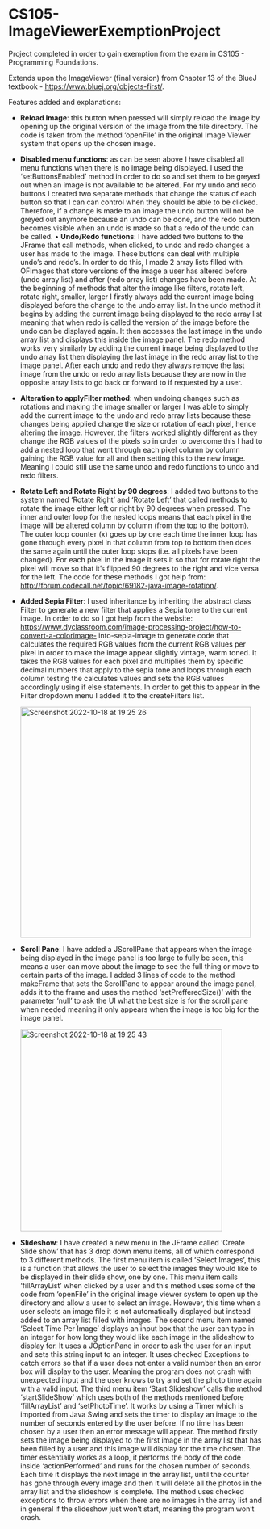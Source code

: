 # CS105-ImageViewerExemptionProject
Project completed in order to gain exemption from the exam in CS105 - Programming Foundations.

Extends upon the ImageViewer (final version) from Chapter 13 of the BlueJ textbook - https://www.bluej.org/objects-first/.

Features added and explanations:
- **Reload Image**: this button when pressed will simply reload the image by opening up the original
version of the image from the file directory. The code is taken from the method ‘openFile’ in the
original Image Viewer system that opens up the chosen image.
- **Disabled menu functions**: as can be seen above I have disabled all menu functions when there
is no image being displayed. I used the ‘setButtonsEnabled’ method in order to do so and set
them to be greyed out when an image is not available to be altered. For my undo and redo
buttons I created two separate methods that change the status of each button so that I can can
control when they should be able to be clicked. Therefore, if a change is made to an image the
undo button will not be greyed out anymore because an undo can be done, and the redo button
becomes visible when an undo is made so that a redo of the undo can be called.
• **Undo/Redo functions**: I have added two buttons to the JFrame that call methods, when clicked,
to undo and redo changes a user has made to the image. These buttons can deal with multiple
undo’s and redo’s. In order to do this, I made 2 array lists filled with OFImages that store
versions of the image a user has altered before (undo array list) and after (redo array list)
changes have been made. At the beginning of methods that alter the image like filters, rotate
left, rotate right, smaller, larger I firstly always add the current image being displayed before the
change to the undo array list. In the undo method it begins by adding the current image being
displayed to the redo array list meaning that when redo is called the version of the image before
the undo can be displayed again. It then accesses the last image in the undo array list and
displays this inside the image panel. The redo method works very similarly by adding the current
image being displayed to the undo array list then displaying the last image in the redo array list
to the image panel. After each undo and redo they always remove the last image from the undo
or redo array lists because they are now in the opposite array lists to go back or forward to if
requested by a user.
- **Alteration to applyFilter method**: when undoing changes such as rotations and making the
image smaller or larger I was able to simply add the current image to the undo and redo array
lists because these changes being applied change the size or rotation of each pixel, hence
altering the image. However, the filters worked slightly different as they change the RGB values
of the pixels so in order to overcome this I had to add a nested loop that went through each
pixel column by column gaining the RGB value for all and then setting this to the new image.
Meaning I could still use the same undo and redo functions to undo and redo filters.
- **Rotate Left and Rotate Right by 90 degrees**: I added two buttons to the system named ‘Rotate
Right’ and ‘Rotate Left’ that called methods to rotate the image either left or right by 90 degrees
when pressed. The inner and outer loop for the nested loops means that each pixel in the image
will be altered column by column (from the top to the bottom). The outer loop counter (x) goes
up by one each time the inner loop has gone through every pixel in that column from top to
bottom then does the same again until the outer loop stops (i.e. all pixels have been changed).
For each pixel in the image it sets it so that for rotate right the pixel will move so that it’s flipped
90 degrees to the right and vice versa for the left. The code for these methods I got help from:
http://forum.codecall.net/topic/69182-java-image-rotation/.
- **Added Sepia Filter**: I used inheritance by inheriting the abstract class Filter to generate a new
filter that applies a Sepia tone to the current image. In order to do so I got help from the
website: https://www.dyclassroom.com/image-processing-project/how-to-convert-a-colorimage-
into-sepia-image to generate code that calculates the required RGB values from the
current RGB values per pixel in order to make the image appear slightly vintage, warm toned. It
takes the RGB values for each pixel and multiplies them by specific decimal numbers that apply
to the sepia tone and loops through each column testing the calculates values and sets the
RGB values accordingly using if else statements. In order to get this to appear in the Filter dropdown
menu I added it to the createFilters list.

    <img width="457" alt="Screenshot 2022-10-18 at 19 25 26" src="https://user-images.githubusercontent.com/116073553/196513577-53fd035f-7d77-4bfe-ae27-cdf31c5a01ee.png">

- **Scroll Pane**: I have added a JScrollPane that appears when the image being displayed in the
image panel is too large to fully be seen, this means a user can move about the image to see
the full thing or move to certain parts of the image. I added 3 lines of code to the method
makeFrame that sets the ScrollPane to appear around the image panel, adds it to the frame and
uses the method ‘setPrefferedSize()’ with the parameter ‘null’ to ask the UI what the best size is
for the scroll pane when needed meaning it only appears when the image is too big for the
image panel.

    <img width="400" alt="Screenshot 2022-10-18 at 19 25 43" src="https://user-images.githubusercontent.com/116073553/196513638-acd82e45-a0f0-49ae-b960-985bf2388646.png">

- **Slideshow**: I have created a new menu in the JFrame called ‘Create Slide show’ that has 3 drop
down menu items, all of which correspond to 3 different methods. The first menu item is called
‘Select Images’, this is a function that allows the user to select the images they would like to be
displayed in their slide show, one by one. This menu item calls ‘fillArrayList’ when clicked by a
user and this method uses some of the code from ‘openFile’ in the original image viewer system
to open up the directory and allow a user to select an image. However, this time when a user
selects an image file it is not automatically displayed but instead added to an array list filled with
images. The second menu item named ‘Select Time Per Image’ displays an input box that the
user can type in an integer for how long they would like each image in the slideshow to display
for. It uses a JOptionPane in order to ask the user for an input and sets this string input to an
integer. It uses checked Exceptions to catch errors so that if a user does not enter a valid
number then an error box will display to the user. Meaning the program does not crash with
unexpected input and the user knows to try and set the photo time again with a valid input. The
third menu item ‘Start Slideshow’ calls the method ‘startSlideShow’ which uses both of the
methods mentioned before ‘fillArrayList’ and ‘setPhotoTime’. It works by using a Timer which is
imported from Java Swing and sets the timer to display an image to the number of seconds
entered by the user before. If no time has been chosen by a user then an error message will
appear. The method firstly sets the image being displayed to the first image in the array list that
has been filled by a user and this image will display for the time chosen. The timer essentially
works as a loop, it performs the body of the code inside ‘actionPerformed’ and runs for the
chosen number of seconds. Each time it displays the next image in the array list, until the
counter has gone through every image and then it will delete all the photos in the array list and
the slideshow is complete. The method uses checked exceptions to throw errors when there are
no images in the array list and in general if the slideshow just won’t start, meaning the program
won’t crash.
